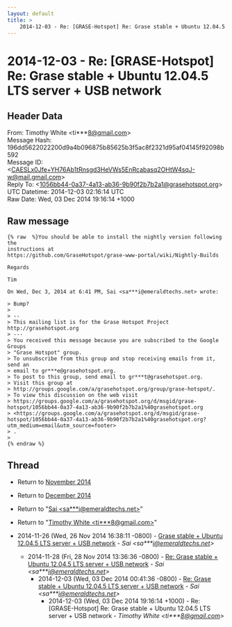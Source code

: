 ```yaml
---
layout: default
title: >
    2014-12-03 - Re: [GRASE-Hotspot] Re: Grase stable + Ubuntu 12.04.5 LTS server + USB network
---
```


# 2014-12-03 - Re: [GRASE-Hotspot] Re: Grase stable + Ubuntu 12.04.5 LTS server + USB network

## Header Data

From: Timothy White \<ti***8@gmail.com\><br>
Message Hash: 196dd5622022200d9a4b096875b85625b3f5ac8f2321d95af04145f92098b592<br>
Message ID: \<CAESLx0Jfe+YH76Ab1tRnsgd3HeVWs5EnRcabasq2OHtW4sqJ-w@mail.gmail.com\><br>
Reply To: \<1056bb44-0a37-4a13-ab36-9b90f2b7b2a1@grasehotspot.org\><br>
UTC Datetime: 2014-12-03 02:16:14 UTC<br>
Raw Date: Wed, 03 Dec 2014 19:16:14 +1000<br>

## Raw message

```
{% raw  %}You should be able to install the nightly version following the
instructions at
https://github.com/GraseHotspot/grase-www-portal/wiki/Nightly-Builds

Regards

Tim

On Wed, Dec 3, 2014 at 6:41 PM, Sai <sa***i@emeraldtechs.net> wrote:

> Bump?
>
> --
> This mailing list is for the Grase Hotspot Project http://grasehotspot.org
> ---
> You received this message because you are subscribed to the Google Groups
> "Grase Hotspot" group.
> To unsubscribe from this group and stop receiving emails from it, send an
> email to gr***e@grasehotspot.org.
> To post to this group, send email to gr***t@grasehotspot.org.
> Visit this group at
> http://groups.google.com/a/grasehotspot.org/group/grase-hotspot/.
> To view this discussion on the web visit
> https://groups.google.com/a/grasehotspot.org/d/msgid/grase-hotspot/1056bb44-0a37-4a13-ab36-9b90f2b7b2a1%40grasehotspot.org
> <https://groups.google.com/a/grasehotspot.org/d/msgid/grase-hotspot/1056bb44-0a37-4a13-ab36-9b90f2b7b2a1%40grasehotspot.org?utm_medium=email&utm_source=footer>
> .
>
{% endraw %}
```

## Thread

+ Return to [November 2014](/archive/2014/11)
+ Return to [December 2014](/archive/2014/12)

+ Return to "[Sai <sa***i<span>@</span>emeraldtechs.net>](/authors/sa___i_at_emeraldtechs_net)"
+ Return to "[Timothy White <ti***8<span>@</span>gmail.com>](/authors/ti___8_at_gmail_com)"

+ 2014-11-26 (Wed, 26 Nov 2014 16:38:11 -0800) - [Grase stable + Ubuntu 12.04.5 LTS server + USB network](/archive/2014/11/ffffea1c5971a51548ec32f015fd3fd8cc949c4ea2c88371d7df622b07c76908) - _Sai \<sa***i@emeraldtechs.net\>_
  + 2014-11-28 (Fri, 28 Nov 2014 13:36:36 -0800) - [Re: Grase stable + Ubuntu 12.04.5 LTS server + USB network](/archive/2014/11/b1249a4578293fe23cc898e3fd1c03bb690b58b72e7cac692861771c0117d3bd) - _Sai \<sa***i@emeraldtechs.net\>_
    + 2014-12-03 (Wed, 03 Dec 2014 00:41:36 -0800) - [Re: Grase stable + Ubuntu 12.04.5 LTS server + USB network](/archive/2014/12/f3218fd39bbf9c4ed28aed7cd82abd157278d1b97018975976a8dab21b7597ca) - _Sai \<sa***i@emeraldtechs.net\>_
      + 2014-12-03 (Wed, 03 Dec 2014 19:16:14 +1000) - Re: [GRASE-Hotspot] Re: Grase stable + Ubuntu 12.04.5 LTS server + USB network - _Timothy White \<ti***8@gmail.com\>_


